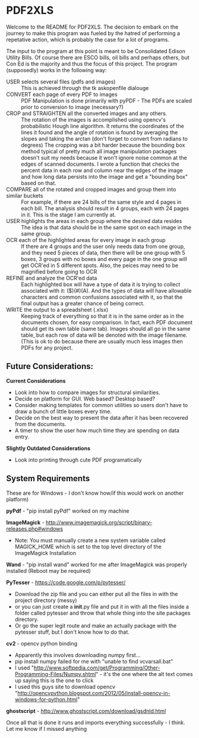 PDF2XLS
=======
Welcome to the README for PDF2XLS. The decision to embark on the journey to make this program was fueled by the hatred of performing a repetative action, which is probably the case for a lot of programs. 

The input to the program at this point is meant to be Consolidated Edison Utility Bills. Of course there are ESCO bills, oil bills and perhaps others, but Con Ed is the majority and thus the focus of this project. The program (supposedly) works in the following way:

<dl>
<dt>USER selects several files (pdfs and images)</dt>
<dd>This is achieved through the tk askopenfile dialouge</dd>
<dt>CONVERT each page of every PDF to images</dt>
<dd>PDF Manipulation is done primarily with pyPDF - The PDFs are scaled prior to conversion to image (necessary?)</dd>
<dt>CROP and STRAIGHTEN all the converted images and any others.</dt>
<dd>The rotation of the images is accomplished using opencv's probabilistic Hough line algorithm. It returns the coordinates of the lines it found and the angle of rotation is found by averaging the slopes and taking the arctan (don't forget to convert from radians to degrees) The cropping was a bit harder because the bounding box method typical of pretty much all image manipulation packages doesn't suit my needs because it won't ignore noise common at the edges of scanned documents. I wrote a function that checks the percent data in each row and column near the edges of the image and how long data persists into the image and get a "bounding box" based on that.</dd>
<dt>COMPARE all of the rotated and cropped images and group them into similar buckets</dt>
<dd>For example, if there are 24 bills of the same style and 4 pages in each bill. The analysis should result in 4 groups, each with 24 pages in it. This is the stage I am currently at.</dd>
<dt>USER highlights the areas in each group where the desired data resides</dt>
<dd>The idea is that data should be in the same spot on each image in the same group.</dd>
<dt>OCR each of the highlighted areas for every image in each group</dt>
<dd>If there are 4 groups and the user only needs data from one group, and they need 5 pieces of data, then there will be one group with 5 boxes, 3 groups with no boxes and every page in the one group will get OCR'ed in 5 different spots. Also, the peices may need to be magnified before going to OCR</dd>
<dt>REFINE and analyze the OCR'ed data</dt>
<dd>Each highlighted box will have a type of data it is trying to collect associated with it: ($)(#)(A). And the types of data will have allowable characters and common confusions associated with it, so that the final output has a greater chance of being correct. </dd>
<dt>WRITE the output to a spreadsheet (.xlsx)</dt>
<dd>Keeping track of everything so that it is in the same order as in the documents chosen, for easy comparison. In fact, each PDF document should get its own table (same tab). Images should all go in the same table, but each row of data will be denoted with the image filename. (This is ok to do because there are usually much less images then PDFs for any project.</dd>


**Future Considerations:**
--------------------------
**Current Considerations**

* Look into how to compare images for structural similarities.
* Decide on platform for GUI. Web based? Desktop based?
* Consider making templates for common utilities so users don't have to draw a bunch of little boxes every time.
* Decide on the best way to present the data after it has been recovered from the documents.
* A timer to show the user how much time they are spending on data entry. 

**Slightly Outdated Considerations**

* Look into printing through cute PDF programatically 

System Requirements
-------------------
These are for Windows - I don't know how/if this would work on another platform)

**pyPdf** - "pip install pyPdf" worked on my machine

**ImageMagick** - http://www.imagemagick.org/script/binary-releases.php#windows

* Note: You must manually create a new system variable called MAGICK_HOME which is set to the top level directory of the ImageMagick Installation

**Wand** - "pip install wand" worked for me after ImageMagick was properly installed (Reboot may be required)

**PyTesser** - https://code.google.com/p/pytesser/

* Download the zip file and you can either put all the files in with the project directory (messy) 
* or you can just create a __init__.py file and put it in with all the files inside a folder called pytesser and throw that whole thing into the site packages directory. 
* Or go the super legit route and make an actually package with the pytesser stuff, but I don't know how to do that. 

**cv2** - opencv python binding

* Apparently this involves downloading numpy first...
* pip install numpy failed for me with "unable to find vcvarsall.bat"
* I used "http://www.softpedia.com/get/Programming/Other-Programming-Files/Numpy.shtml" - it's the one where the alt text comes up saying this is the one to click
* I used this guys site to download opencv "http://opencvpython.blogspot.com/2012/05/install-opencv-in-windows-for-python.html"
  
**ghostscript** - http://www.ghostscript.com/download/gsdnld.html

Once all that is done it runs and imports everything successfully - I think. Let me know if I missed anything
